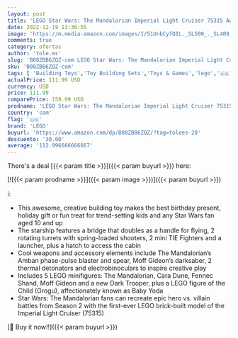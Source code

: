 ```yaml
---
layout: post
title: 'LEGO Star Wars: The Mandalorian Imperial Light Cruiser 75315 Awesome Toy Building Kit for Kids  Featuring 5 Minifigures; New 2021  1 336 Pieces '
date: 2022-12-19 13:36:55
image: 'https://m.media-amazon.com/images/I/51UnbCyfQIL._SL500_._SL400_.jpg'
comments: true
category: ofertas
author: 'tole.es'
slug: 'B08ZBB6ZQZ-com LEGO Star Wars: The Mandalorian Imperial Light Cruiser...'
sku: 'B08ZBB6ZQZ-com'
tags: [ 'Building Toys','Toy Building Sets','Toys & Games','lego','🇺🇸', ]
actualPrice: 111.99 USD
currency: USD
price: 111.99
comparePrice: 159.99 USD
prodname: 'LEGO Star Wars: The Mandalorian Imperial Light Cruiser 75315 Awesome Toy Building Kit for Kids  Featuring 5 Minifigures; New 2021  1 336 Pieces '
country: 'com'
flag: '🇺🇸'
brand: 'LEGO'
buyurl: 'https://www.amazon.com/dp/B08ZBB6ZQZ/?tag=tolees-20'
descuento: '30.00'
average: '112.996666666667'
---
```


There's a deal [{{< param title >}}]({{< param buyurl >}})  here:

[![{{< param prodname >}}]({{< param image >}})]({{< param buyurl >}})

ℹ️:

- This awesome, creative building toy makes the best birthday present, holiday gift or fun treat for trend-setting kids and any Star Wars fan aged 10 and up
- The starship features a bridge that doubles as a handle for flying, 2 rotating turrets with spring-loaded shooters, 2 mini TIE Fighters and a launcher, plus a hatch to access the cabin
- Cool weapons and accessory elements include The Mandalorian’s Amban phase-pulse blaster and spear, Moff Gideon’s darksaber, 2 thermal detonators and electrobinoculars to inspire creative play
- Includes 5 LEGO minifigures: The Mandalorian, Cara Dune, Fennec Shand, Moff Gideon and a new Dark Trooper, plus a LEGO figure of the Child (Grogu), affectionately known as Baby Yoda
- Star Wars: The Mandalorian fans can recreate epic hero vs. villain battles from Season 2 with the first-ever LEGO brick-built model of the Imperial Light Cruiser (75315)

[🛒 Buy it now!!]({{< param buyurl >}})
